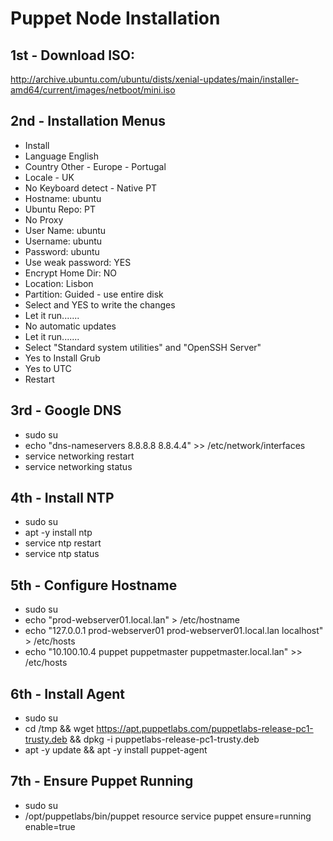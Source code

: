 # Puppet Node Installation

## 1st - Download ISO:
http://archive.ubuntu.com/ubuntu/dists/xenial-updates/main/installer-amd64/current/images/netboot/mini.iso

## 2nd - Installation Menus
 - Install
 - Language English
 - Country Other - Europe - Portugal
 - Locale - UK
 - No Keyboard detect - Native PT
 - Hostname: ubuntu
 - Ubuntu Repo: PT
 - No Proxy
 - User Name: ubuntu
 - Username: ubuntu
 - Password: ubuntu
 - Use weak password: YES
 - Encrypt Home Dir: NO
 - Location: Lisbon
 - Partition: Guided - use entire disk
 - Select and YES to write the changes
 - Let it run.......
 - No automatic updates
 - Let it run.......
 - Select "Standard system utilities" and "OpenSSH Server"
 - Yes to Install Grub
 - Yes to UTC
 - Restart
 
## 3rd - Google DNS
- sudo su
- echo "dns-nameservers 8.8.8.8 8.8.4.4" >> /etc/network/interfaces
- service networking restart
- service networking status

## 4th - Install NTP
- sudo su
- apt -y install ntp
- service ntp restart
- service ntp status

## 5th - Configure Hostname
- sudo su
- echo "prod-webserver01.local.lan" > /etc/hostname 
- echo "127.0.0.1        prod-webserver01 prod-webserver01.local.lan localhost" > /etc/hosts
- echo "10.100.10.4      puppet puppetmaster puppetmaster.local.lan" >> /etc/hosts


## 6th - Install Agent
- sudo su
- cd /tmp && wget https://apt.puppetlabs.com/puppetlabs-release-pc1-trusty.deb && dpkg -i puppetlabs-release-pc1-trusty.deb
- apt -y update && apt -y install puppet-agent

## 7th - Ensure Puppet Running
- sudo su
- /opt/puppetlabs/bin/puppet resource service puppet ensure=running enable=true

